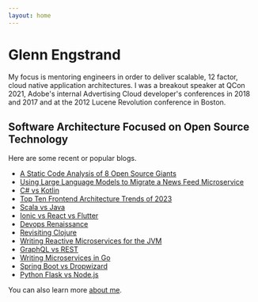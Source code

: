 ```yaml
---
layout: home
---
```

# Glenn Engstrand

My focus is mentoring engineers in order to deliver scalable, 12 factor, cloud native application architectures. I was a breakout speaker at QCon 2021, Adobe's internal Advertising Cloud developer's conferences in 2018 and 2017 and at the 2012 Lucene Revolution conference in Boston.

## Software Architecture Focused on Open Source Technology

Here are some recent or popular blogs.

- [A Static Code Analysis of 8 Open Source Giants](/software/opensource/analysis)
- [Using Large Language Models to Migrate a News Feed Microservice](/software/llm/migration/java/typescript)
- [C# vs Kotlin](/software/coding/csharp/kotlin)
- [Top Ten Frontend Architecture Trends of 2023](/software/architecture/frontend)
- [Scala vs Java](/software/coding/scala/java)
- [Ionic vs React vs Flutter](/software/architecture/ionic/react/flutter)
- [Devops Renaissance](/cloud/provisioning/devops)
- [Revisiting Clojure](/software/architecture/microservice/vertx/clojure)
- [Writing Reactive Microservices for the JVM](/software/architecture/microservice/vertx/play)
- [GraphQL vs REST](/software/architecture/microservice/graphql)
- [Writing Microservices in Go](/software/architecture/microservice/golang)
- [Spring Boot vs Dropwizard](/software/performance/springboot/dropwizard)
- [Python Flask vs Node.js](/software/performance/nodejs/python)

You can also learn more [about me](/about/).
